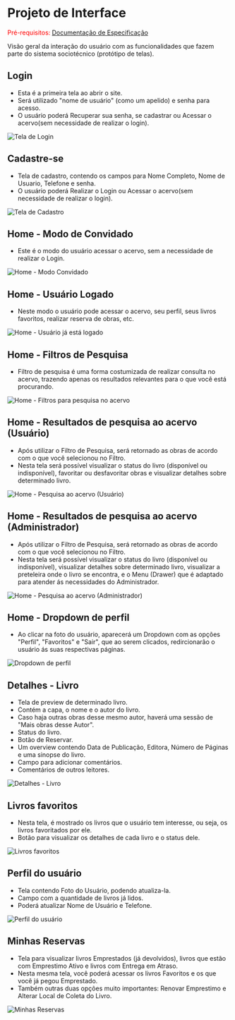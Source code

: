 
# Projeto de Interface

<span style="color:red">Pré-requisitos: <a href="2-Especificação do Projeto.md"> Documentação de Especificação</a></span>

Visão geral da interação do usuário com as funcionalidades que fazem parte do sistema sociotécnico (protótipo de telas).

## Login

- Esta é a primeira tela ao abrir o site.
- Será utilizado "nome de usuário" (como um apelido) e senha para acesso.
- O usuário poderá Recuperar sua senha, se cadastrar ou Acessar o acervo(sem necessidade de realizar o login).


![Tela de Login](https://github.com/ICEI-PUC-Minas-PMV-ADS/pmv-ads-2023-2-e5-proj-empext-t1-pmv-ads-2023-2-e5-projgestaobiblioteca/blob/main/docs/img/Login.png)

## Cadastre-se

- Tela de cadastro, contendo os campos para Nome Completo, Nome de Usuario, Telefone e senha.
- O usuário poderá Realizar o Login ou Acessar o acervo(sem necessidade de realizar o login).

![Tela de Cadastro](https://github.com/ICEI-PUC-Minas-PMV-ADS/pmv-ads-2023-2-e5-proj-empext-t1-pmv-ads-2023-2-e5-projgestaobiblioteca/blob/main/docs/img/Cadastro.png)

## Home - Modo de Convidado

- Este é o modo do usuário acessar o acervo, sem a necessidade de realizar o Login.

![Home - Modo Convidado](https://github.com/ICEI-PUC-Minas-PMV-ADS/pmv-ads-2023-2-e5-proj-empext-t1-pmv-ads-2023-2-e5-projgestaobiblioteca/blob/main/docs/img/Home%20-%20guest.png)

## Home - Usuário Logado

- Neste modo o usuário pode acessar o acervo, seu perfil, seus livros favoritos, realizar reserva de obras, etc.

![Home - Usuário já está logado](https://github.com/ICEI-PUC-Minas-PMV-ADS/pmv-ads-2023-2-e5-proj-empext-t1-pmv-ads-2023-2-e5-projgestaobiblioteca/blob/main/docs/img/home-logado.png)

## Home - Filtros de Pesquisa

- Filtro de pesquisa é uma forma costumizada de realizar consulta no acervo, trazendo apenas os resultados relevantes para o que você está procurando.

![Home - Filtros para pesquisa no acervo](https://github.com/ICEI-PUC-Minas-PMV-ADS/pmv-ads-2023-2-e5-proj-empext-t1-pmv-ads-2023-2-e5-projgestaobiblioteca/blob/main/docs/img/Home%20-%20Filtros.png)

## Home - Resultados de pesquisa ao acervo (Usuário)

- Após utilizar o Filtro de Pesquisa, será retornado as obras de acordo com o que você selecionou no Filtro.
- Nesta tela será possível visualizar o status do livro (disponível ou indisponível), favoritar ou desfavoritar obras e visualizar detalhes sobre determinado livro.

![Home - Pesquisa ao acervo (Usuário)](https://github.com/ICEI-PUC-Minas-PMV-ADS/pmv-ads-2023-2-e5-proj-empext-t1-pmv-ads-2023-2-e5-projgestaobiblioteca/blob/main/docs/img/pesquisa-acervo-usuario.png)

## Home - Resultados de pesquisa ao acervo (Administrador)

- Após utilizar o Filtro de Pesquisa, será retornado as obras de acordo com o que você selecionou no Filtro.
- Nesta tela será possível visualizar o status do livro (disponível ou indisponível), visualizar detalhes sobre determinado livro, visualizar a preteleira onde o livro se encontra, e o Menu (Drawer) que é adaptado para atender ás necessidades do Administrador.

![Home - Pesquisa ao acervo (Administrador)](https://github.com/ICEI-PUC-Minas-PMV-ADS/pmv-ads-2023-2-e5-proj-empext-t1-pmv-ads-2023-2-e5-projgestaobiblioteca/blob/main/docs/img/pesquisa-acervo-admin.png)

## Home - Dropdown de perfil

- Ao clicar na foto do usuário, aparecerá um Dropdown com as opções "Perfil", "Favoritos" e "Sair", que ao serem clicados, redircionarão o usuário ás suas respectivas páginas.

![Dropdown de perfil](https://github.com/ICEI-PUC-Minas-PMV-ADS/pmv-ads-2023-2-e5-proj-empext-t1-pmv-ads-2023-2-e5-projgestaobiblioteca/blob/main/docs/img/home-dropdown-perfil.png)

## Detalhes - Livro

- Tela de preview de determinado livro.
- Contém a capa, o nome e o autor do livro.
- Caso haja outras obras desse mesmo autor, haverá uma sessão de "Mais obras desse Autor".
- Status do livro.
- Botão de Reservar.
- Um overview contendo Data de Publicação, Editora, Número de Páginas e uma sinopse do livro.
- Campo para adicionar comentários.
- Comentários de outros leitores.

![Detalhes - Livro](https://github.com/ICEI-PUC-Minas-PMV-ADS/pmv-ads-2023-2-e5-proj-empext-t1-pmv-ads-2023-2-e5-projgestaobiblioteca/blob/main/docs/img/preview-comentarios.png)

## Livros favoritos

- Nesta tela, é mostrado os livros que o usuário tem interesse, ou seja, os livros favoritados por ele.
- Botão para visualizar os detalhes de cada livro e o status dele.

![Livros favoritos](https://github.com/ICEI-PUC-Minas-PMV-ADS/pmv-ads-2023-2-e5-proj-empext-t1-pmv-ads-2023-2-e5-projgestaobiblioteca/blob/main/docs/img/favoritos.png)

## Perfil do usuário

- Tela contendo Foto do Usuário, podendo atualiza-la.
- Campo com a quantidade de livros já lidos.
- Poderá atualizar Nome de Usuário e Telefone. 

![Perfil do usuário](https://github.com/ICEI-PUC-Minas-PMV-ADS/pmv-ads-2023-2-e5-proj-empext-t1-pmv-ads-2023-2-e5-projgestaobiblioteca/blob/main/docs/img/perfil-do-usuario.png)

## Minhas Reservas

- Tela para visualizar livros Emprestados (já devolvidos), livros que estão com Emprestimo Ativo e livros com Entrega em Atraso.
- Nesta mesma tela, você poderá acessar os livros Favoritos e os que você já pegou Emprestado.
- Também outras duas opções muito importantes: Renovar Emprestimo e Alterar Local de Coleta do Livro.

![Minhas Reservas](https://github.com/ICEI-PUC-Minas-PMV-ADS/pmv-ads-2023-2-e5-proj-empext-t1-pmv-ads-2023-2-e5-projgestaobiblioteca/blob/main/docs/img/minhas-reservas.png)
